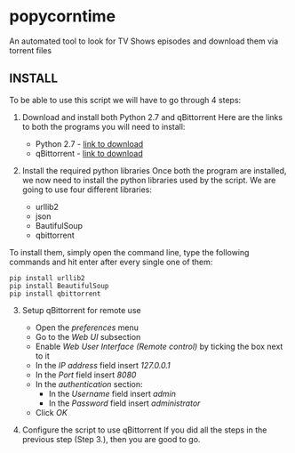 # popycorntime
An automated tool to look for TV Shows episodes and download them via torrent files

## INSTALL
To be able to use this script we will have to go through 4 steps:
1. Download and install both Python 2.7 and qBittorrent
  Here are the links to both the programs you will need to install:
    * Python 2.7 - [link to download](https://www.python.org/download/releases/2.7/)
    * qBittorrent - [link to download](https://www.qbittorrent.org/)

2. Install the required python libraries
  Once both the program are installed, we now need to install the python libraries used by the script.
  We are going to use four different libraries:
    * urllib2
    * json
    * BautifulSoup
    * qbittorrent
  
  To install them, simply open the command line, type the following commands and hit enter after every single one of them:
  ```
  pip install urllib2
  pip install BeautifulSoup
  pip install qbittorrent
  ```

3. Setup qBittorrent for remote use
    * Open the *preferences* menu
    * Go to the *Web UI* subsection
    * Enable *Web User Interface (Remote control)* by ticking the box next to it
    * In the *IP address* field insert *127.0.0.1*
    * In the *Port* field insert *8080*
    * In the *authentication* section:
      * In the *Username* field insert *admin*
      * In the *Password* field insert *administrator*
    * Click *OK*

4. Configure the script to use qBittorrent
  If you did all the steps in the previous step (Step 3.), then you are good to go.
  
